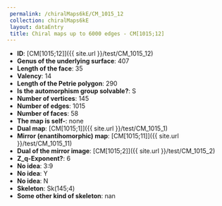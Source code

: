 ```yaml
--- 
 permalink: /chiralMaps6kE/CM_1015_12 
 collection: chiralMaps6kE
 layout: dataEntry
 title: Chiral maps up to 6000 edges - CM[1015;12]
---
```


- **ID**: [CM[1015;12]]({{ site.url }}/test/CM_1015_12)
- **Genus of the underlying surface**: 407
- **Length of the face**: 35
- **Valency**: 14
- **Length of the Petrie polygon**: 290
- **Is the automorphism group solvable?**: S
- **Number of vertices**: 145
- **Number of edges**: 1015
- **Number of faces**: 58
- **The map is self-**: none
- **Dual map**: [CM[1015;1]]({{ site.url }}/test/CM_1015_1)
- **Mirror (enantihomorphic) map**: [CM[1015;11]]({{ site.url }}/test/CM_1015_11)
- **Dual of the mirror image**: [CM[1015;2]]({{ site.url }}/test/CM_1015_2)
- **Z_q-Exponent?**: 6
- **No idea**:  3:9
- **No idea**: Y
- **No idea**: N
- **Skeleton**: Sk(145;4)
- **Some other kind of skeleton**: nan
